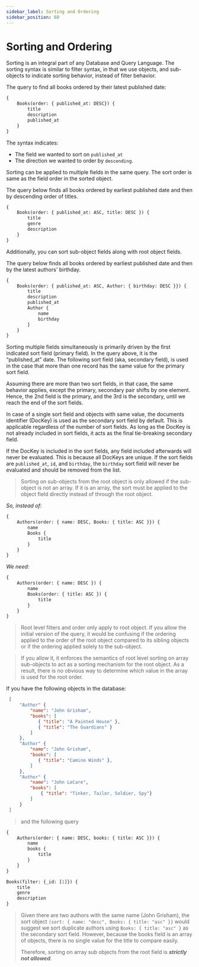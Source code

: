 ```yaml
---
sidebar_label: Sorting and Ordering
sidebar_position: 60
---
```

# Sorting and Ordering

Sorting is an integral part of any Database and Query Language. The sorting syntax is similar to filter syntax, in that we use objects, and sub-objects to indicate sorting behavior, instead of filter behavior.

The query to find all books ordered by their latest published date:
```graphql
{
    Books(order: { published_at: DESC}) {
        title
        description
        published_at
    }
}
```
The syntax indicates:
- The field we wanted to sort on `published_at`
- The direction we wanted to order by `descending`.

Sorting can be applied to multiple fields in the same query. The sort order is same as the field order in the sorted object.

The query below finds all books ordered by earliest published date and then by descending order of titles.
```graphql
{
    Books(order: { published_at: ASC, title: DESC }) {
        title
        genre
        description
    }
}
```

Additionally, you can sort sub-object fields along with root object fields.

The query below finds all books ordered by earliest published date and then by the latest authors' birthday.
```graphql
{
    Books(order: { published_at: ASC, Author: { birthday: DESC }}) {
        title
        description
        published_at
        Author {
            name
            birthday
        }
    }
}
```

Sorting multiple fields simultaneously is primarily driven by the first indicated sort field (primary field). In the query above, it is the “published_at” date. The following sort field (aka, secondary field), is used in the case that more than one record has the same value for the primary sort field. 

Assuming there are more than two sort fields, in that case, the same behavior applies, except the primary, secondary pair shifts by one element. Hence, the 2nd field is the primary, and the 3rd is the secondary, until we reach the end of the sort fields.

In case of a single sort field and objects with same value, the documents identifier (DocKey) is used as the secondary sort field by default. This is applicable regardless of the number of sort fields. As long as the DocKey is not already included in sort fields, it acts as the final tie-breaking secondary field.

If the DocKey is included in the sort fields, any field included afterwards will never be evaluated. This is because all DocKeys are unique. If the sort fields are `published_at`, `id`, and `birthday`, the `birthday` sort field will never be evaluated and should be removed from the list.

> Sorting on sub-objects from the root object is only allowed if the sub-object is not an array. If it is an array, the sort must be applied to the object field directly instead of through the root object.

*So, instead of:*
```graphql
{
    Authors(order: { name: DESC, Books: { title: ASC }}) {
        name
        Books {
            title
        }
    }
}
```
*We need:*
```graphql
{
    Authors(order: { name: DESC }) {
        name
        Books(order: { title: ASC }) {
            title
        }
    }
}
```

>Root level filters and order only apply to root object. If you allow the initial version of the query, it would be confusing if the ordering applied to the order of the root object compared to its sibling objects or if the ordering applied solely to the sub-object. 

>If you allow it, it enforces the semantics of root level sorting on array sub-objects to act as a sorting mechanism for the root object. As a result, there is no obvious way to determine which value in the array is used for the root order.

If you have the following objects in the database:
```json
 [
     "Author" {
         "name": "John Grisham",
         "books": [
            { "title": "A Painted House" },
            { "title": "The Guardians" }
         ]
     },
     "Author" {
         "name": "John Grisham",
         "books": [
            { "title": "Camino Winds" },
         ]
     },
     "Author" {
         "name": "John LeCare",
         "books": [
             { "title": "Tinker, Tailor, Soldier, Spy"}
         ]
     }
 ]
```
> and the following query
```graphql
{
    Authors(order: { name: DESC, books: { title: ASC }}) {
        name
        books {
            title
        }
    }
}
```

```graphql
Books(filter: {_id: [1]}) {
    title 
    genre
    description
}
```

> Given there are two authors with the same name (John Grisham), the sort object `(sort: { name: "desc", Books: { title: "asc" }}` would suggest we sort duplicate authors using `Books: { title: "asc" }` as the secondary sort field. However, because the books field is an array of objects, there is no single value for the title to compare easily.
>
> Therefore, sorting on array sub objects from the root field is ***strictly not allowed***.
